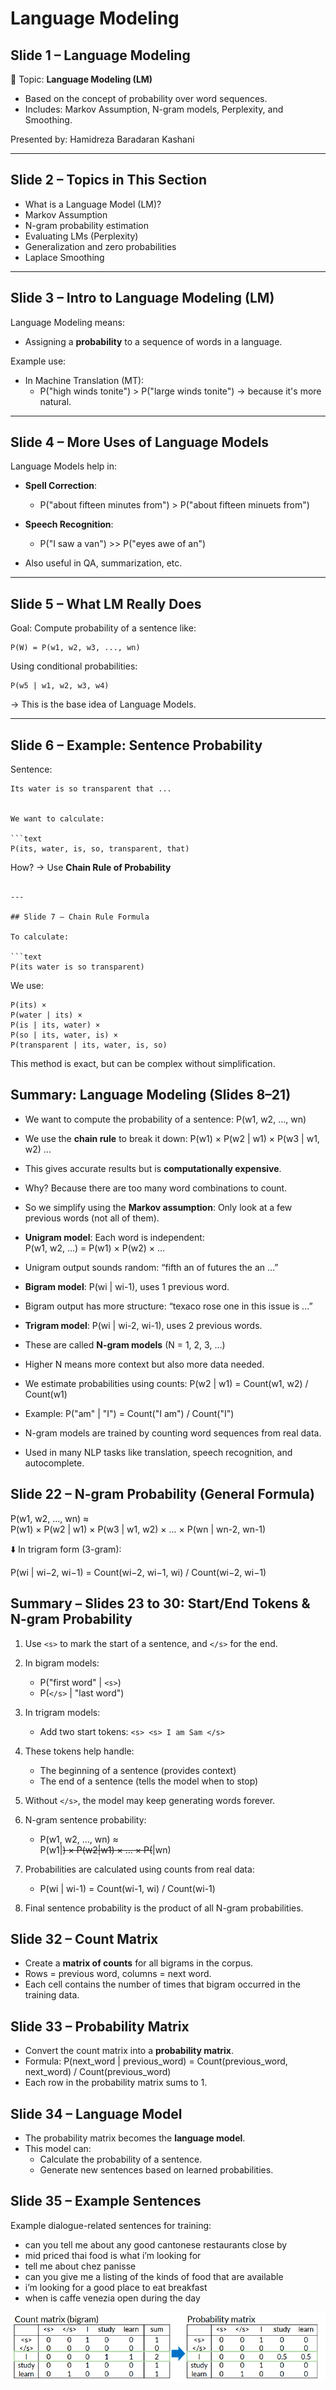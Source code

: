 # Language Modeling


## Slide 1 – Language Modeling

📌 Topic: **Language Modeling (LM)**  
- Based on the concept of probability over word sequences.
- Includes: Markov Assumption, N-gram models, Perplexity, and Smoothing.

Presented by: Hamidreza Baradaran Kashani


---


## Slide 2 – Topics in This Section

- What is a Language Model (LM)?
- Markov Assumption
- N-gram probability estimation
- Evaluating LMs (Perplexity)
- Generalization and zero probabilities
- Laplace Smoothing

---


## Slide 3 – Intro to Language Modeling (LM)

Language Modeling means:
- Assigning a **probability** to a sequence of words in a language.

Example use:
- In Machine Translation (MT):
  - P("high winds tonite") > P("large winds tonite")
  → because it's more natural.


---


## Slide 4 – More Uses of Language Models

Language Models help in:

- **Spell Correction**:
  - P("about fifteen minutes from") > P("about fifteen minuets from")

- **Speech Recognition**:
  - P("I saw a van") >> P("eyes awe of an")

- Also useful in QA, summarization, etc.


---

## Slide 5 – What LM Really Does

Goal: Compute probability of a sentence like:

```text
P(W) = P(w1, w2, w3, ..., wn)
````

Using conditional probabilities:

```text
P(w5 | w1, w2, w3, w4)
```

→ This is the base idea of Language Models.



---


## Slide 6 – Example: Sentence Probability

Sentence:  
```text
Its water is so transparent that ...


We want to calculate:

```text
P(its, water, is, so, transparent, that)
```

How?
→ Use **Chain Rule of Probability**

````

---

## Slide 7 – Chain Rule Formula

To calculate:

```text
P(its water is so transparent)
````

We use:

```text
P(its) ×
P(water | its) ×
P(is | its, water) ×
P(so | its, water, is) ×
P(transparent | its, water, is, so)
```

This method is exact, but can be complex without simplification.


## Summary: Language Modeling (Slides 8–21)

- We want to compute the probability of a sentence:
  P(w1, w2, ..., wn)

- We use the **chain rule** to break it down:
  P(w1) × P(w2 | w1) × P(w3 | w1, w2) ...

- This gives accurate results but is **computationally expensive**.

- Why? Because there are too many word combinations to count.

- So we simplify using the **Markov assumption**:
  Only look at a few previous words (not all of them).

- **Unigram model**:
  Each word is independent:  
  P(w1, w2, ...) = P(w1) × P(w2) × ...

- Unigram output sounds random:
  “fifth an of futures the an ...”

- **Bigram model**:
  P(wi | wi-1), uses 1 previous word.

- Bigram output has more structure:
  “texaco rose one in this issue is ...”

- **Trigram model**:
  P(wi | wi-2, wi-1), uses 2 previous words.

- These are called **N-gram models** (N = 1, 2, 3, ...)

- Higher N means more context but also more data needed.

- We estimate probabilities using counts:
  P(w2 | w1) = Count(w1, w2) / Count(w1)

- Example:
  P("am" | "I") = Count("I am") / Count("I")

- N-gram models are trained by counting word sequences from real data.

- Used in many NLP tasks like translation, speech recognition, and autocomplete.

## Slide 22 – N-gram Probability (General Formula)

P(w1, w2, ..., wn) ≈  
P(w1) × P(w2 | w1) × P(w3 | w1, w2) × ... × P(wn | wn-2, wn-1)

⬇️ In trigram form (3-gram):

P(wi | wi−2, wi−1) = Count(wi−2, wi−1, wi) / Count(wi−2, wi−1)

## Summary – Slides 23 to 30: Start/End Tokens & N-gram Probability

1. Use `<s>` to mark the start of a sentence, and `</s>` for the end.

2. In bigram models:
   - P("first word" | `<s>`)
   - P(`</s>` | "last word")

3. In trigram models:
   - Add two start tokens: `<s> <s> I am Sam </s>`

4. These tokens help handle:
   - The beginning of a sentence (provides context)
   - The end of a sentence (tells the model when to stop)

5. Without `</s>`, the model may keep generating words forever.

6. N-gram sentence probability:
   - P(w1, w2, ..., wn) ≈  
     P(w1|<s>) × P(w2|w1) × ... × P(</s>|wn)

7. Probabilities are calculated using counts from real data:
   - P(wi | wi-1) = Count(wi-1, wi) / Count(wi-1)

8. Final sentence probability is the product of all N-gram probabilities.

## Slide 32 – Count Matrix

- Create a **matrix of counts** for all bigrams in the corpus.
- Rows = previous word, columns = next word.
- Each cell contains the number of times that bigram occurred in the training data.

## Slide 33 – Probability Matrix

- Convert the count matrix into a **probability matrix**.
- Formula:
  P(next_word | previous_word) = Count(previous_word, next_word) / Count(previous_word)
- Each row in the probability matrix sums to 1.

## Slide 34 – Language Model

- The probability matrix becomes the **language model**.
- This model can:
  - Calculate the probability of a sentence.
  - Generate new sentences based on learned probabilities.

## Slide 35 – Example Sentences

Example dialogue-related sentences for training:
- can you tell me about any good cantonese restaurants close by
- mid priced thai food is what i’m looking for
- tell me about chez panisse
- can you give me a listing of the kinds of food that are available
- i’m looking for a good place to eat breakfast
- when is caffe venezia open during the day

![alt text](imgs/photo_1.png)